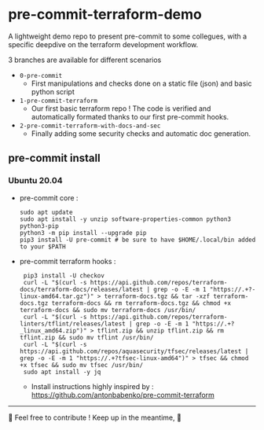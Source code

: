 # pre-commit-terraform-demo

A lightweight demo repo to present pre-commit to some collegues, with a specific deepdive on the terraform development workflow.

3 branches are available for different scenarios 
* `0-pre-commit`
    * First manipulations and checks done on a static file (json) and basic python script
* `1-pre-commit-terraform`
    * Our first basic terraform repo ! The code is verified and automatically formated thanks to our first pre-commit hooks.
* `2-pre-commit-terraform-with-docs-and-sec`
    * Finally adding some security checks and automatic doc generation.

## pre-commit install 
### Ubuntu 20.04

* pre-commit core :
    ```shell
    sudo apt update
    sudo apt install -y unzip software-properties-common python3 python3-pip
    python3 -m pip install --upgrade pip
    pip3 install -U pre-commit # be sure to have $HOME/.local/bin added to your $PATH
    ```
* pre-commit terraform hooks :
   ```shell
    pip3 install -U checkov
    curl -L "$(curl -s https://api.github.com/repos/terraform-docs/terraform-docs/releases/latest | grep -o -E -m 1 "https://.+?-linux-amd64.tar.gz")" > terraform-docs.tgz && tar -xzf terraform-docs.tgz terraform-docs && rm terraform-docs.tgz && chmod +x terraform-docs && sudo mv terraform-docs /usr/bin/
    curl -L "$(curl -s https://api.github.com/repos/terraform-linters/tflint/releases/latest | grep -o -E -m 1 "https://.+?_linux_amd64.zip")" > tflint.zip && unzip tflint.zip && rm tflint.zip && sudo mv tflint /usr/bin/
    curl -L "$(curl -s https://api.github.com/repos/aquasecurity/tfsec/releases/latest | grep -o -E -m 1 "https://.+?tfsec-linux-amd64")" > tfsec && chmod +x tfsec && sudo mv tfsec /usr/bin/
    sudo apt install -y jq
   ```
    * Install instructions highly inspired by : https://github.com/antonbabenko/pre-commit-terraform

---

:rocket: Feel free to contribute ! Keep up in the meantime, :fox_face: